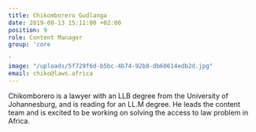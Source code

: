 ```yaml
---
title: Chikomborero Gudlanga
date: 2019-08-13 15:11:00 +02:00
position: 9
role: Content Manager
group: 'core

'
image: "/uploads/5f729f6d-b5bc-4b74-92b8-db60614edb2d.jpg"
email: chiko@laws.africa
---
```


Chikomborero is a lawyer with an LLB degree from the University of Johannesburg, and is reading for an LL.M degree. He leads the content team and is excited to be working on solving the access to law problem in Africa.